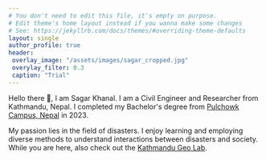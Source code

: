 ```yaml
---
# You don't need to edit this file, it's empty on purpose.
# Edit theme's home layout instead if you wanna make some changes
# See: https://jekyllrb.com/docs/themes/#overriding-theme-defaults
layout: single
author_profile: true
header: 
 overlay_image: "/assets/images/sagar_cropped.jpg"
 overylay_filter: 0.3
 caption: "Trial"
---
```



Hello there 👋, I am Sagar Khanal. I am a Civil Engineer and Researcher from Kathmandu, Nepal. I completed my Bachelor's degree from [Pulchowk Campus, Nepal](https://pcampus.edu.np/) in 2023.

My passion lies in the field of disasters. I enjoy learning and employing diverse methods to understand interactions between disasters and society. While you are here, also check out the [Kathmandu Geo Lab](https://ktmgeolab.org/research.html).
